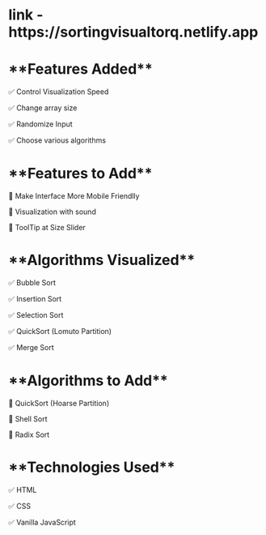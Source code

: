 <h1>link - https://sortingvisualtorq.netlify.app</h1>


<h1>**Features Added**</h1>

✅ Control Visualization Speed

✅ Change array size

✅ Randomize Input

✅ Choose various algorithms

<h1>**Features to Add**</h1>

🔧 Make Interface More Mobile Friendlly

🔧 Visualization with sound

🔧 ToolTip at Size Slider

<h1>**Algorithms Visualized**</h1>

✅ Bubble Sort

✅ Insertion Sort

✅ Selection Sort

✅ QuickSort (Lomuto Partition)

✅ Merge Sort

<h1>**Algorithms to Add**</h1>

🔧 QuickSort (Hoarse Partition)

🔧 Shell Sort

🔧 Radix Sort

<h1>**Technologies Used**</h1>

✅ HTML

✅ CSS

✅ Vanilla JavaScript
